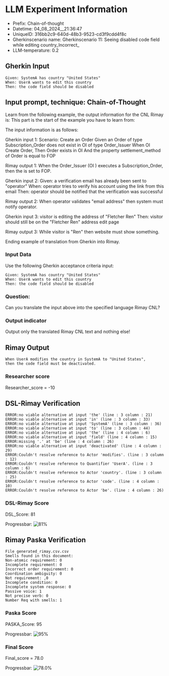 

# LLM Experiment Information
* Prefix:   Chain-of-thought
* Datetime: 04_08_2024__21:36:47
* UniqueID: 316bb2c9-640d-48b3-9523-cd3f9cdd4f8c
* Gherkinscenario name: Gherkinscenario 11: Seeing disabled code field while editing country_Incorrect_
* LLM-temperature: 0.2

        

## Gherkin Input
```
Given: SystemA has country "United States"
When: UserA wants to edit this country
Then: the code field should be disabled
```
    



## Input prompt, technique: Chain-of-Thought


Learn from the following example, the output information for the CNL Rimay is: 
This part is the start of the example you have to learn from:

The input information is as follows: 

Gherkin input 1:
Scenario: Create an Order
Given an Order of type Subscription_Order does not exist in OI of type Order_Issuer 
When OI Create Order, 
Then Order exists in OI 
And the property settlement_method of Order is equal to FOP


Rimay output 1:
When the Order_Issuer (OI ) executes  a Subscription_Order, 
then the  is set to FOP.


Gherkin input 2:
Given: a verification email has already been sent to "operator"
When: operator tries to verify his account using the link from this email
Then: operator should be notified that the verification was successful

Rimay output 2:
When operator validates "email address" 
then system must notify operator.  
 

Gherkin input 3: 
visitor is editing the address of "Fletcher Ren"
Then: visitor should still be on the "Fletcher Ren" address edit page


Rimay output 3:
While visitor is "Ren" 
then website must show something.


Ending example of translation from Gherkin into Rimay.


### Input Data
Use the following Gherkin acceptance criteria input: 
```
Given: SystemA has country "United States"
When: UserA wants to edit this country
Then: the code field should be disabled
```

### Question:
Can you translate the input above into the specified language Rimay CNL?

### Output indicator
Output only the translated Rimay CNL text and nothing else!


## Rimay Output
```
When UserA modifies the country in SystemA to "United States", 
then the code field must be deactivated.
``` 
            

### Researcher score
Researcher_score = -10




## DSL-Rimay Verification
```
ERROR:no viable alternative at input 'the' (line : 3 column : 21)
ERROR:no viable alternative at input 'in' (line : 3 column : 33)
ERROR:no viable alternative at input 'SystemA' (line : 3 column : 36)
ERROR:no viable alternative at input 'to' (line : 3 column : 44)
ERROR:no viable alternative at input 'the' (line : 4 column : 6)
ERROR:no viable alternative at input 'field' (line : 4 column : 15)
ERROR:missing '.' at 'be' (line : 4 column : 26)
ERROR:no viable alternative at input 'deactivated' (line : 4 column : 29)
ERROR:Couldn't resolve reference to Actor 'modifies'. (line : 3 column : 12)
ERROR:Couldn't resolve reference to Quantifier 'UserA'. (line : 3 column : 6)
ERROR:Couldn't resolve reference to Actor 'country'. (line : 3 column : 25)
ERROR:Couldn't resolve reference to Actor 'code'. (line : 4 column : 10)
ERROR:Couldn't resolve reference to Actor 'be'. (line : 4 column : 26)

```
### DSL-Rimay Score
DSL_Score: 81

Progressbar: ![81%](https://progress-bar.dev/81)

            


## Rimay Paska Verification
```
File generated_rimay.csv.csv
Smells found in this document: 
Non-atomic requirement: 0
Incomplete requirement: 0
Incorrect order requirement: 0
Coordination ambiguity: 0
Not requirement: ,0
Incomplete condition: 0
Incomplete system response: 0
Passive voice: 1
Not precise verb: 0
Number Req with smells: 1

```
### Paska Score
PASKA_Score: 95

Progressbar: ![95%](https://progress-bar.dev/95)

            

### Final Score
Final_score = 78.0

Progressbar: ![78.0%](https://progress-bar.dev/78.0)

